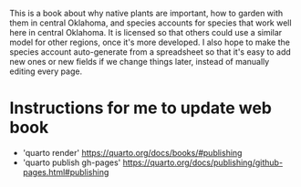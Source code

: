 This is a book about why native plants are important, how to garden with them in central Oklahoma, and species accounts for species that work well here in central Oklahoma.  It is licensed so that others could use a similar model for other regions, once it's more developed.  I also hope to make the species account auto-generate from a spreadsheet so that it's easy to add new ones or new fields if we change things later, instead of manually editing every page.

# Instructions for me to update web book
- 'quarto render' https://quarto.org/docs/books/#publishing
- 'quarto publish gh-pages' https://quarto.org/docs/publishing/github-pages.html#publishing
